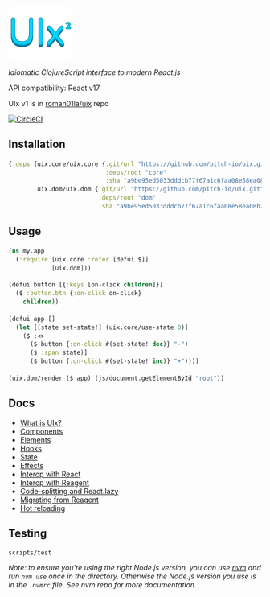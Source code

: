 <img src="logo.png" width="125" />

_Idiomatic ClojureScript interface to modern React.js_

API compatibility: React v17

UIx v1 is in [roman01la/uix](https://github.com/roman01la/uix) repo

[![CircleCI](https://circleci.com/gh/pitch-io/uix.svg?style=svg)](https://circleci.com/gh/pitch-io/uix)

## Installation

```clj
{:deps {uix.core/uix.core {:git/url "https://github.com/pitch-io/uix.git"
                           :deps/root "core"
                           :sha "a9be95ed5033dddcb77f67a1c6faa08e58ea08b2"}
        uix.dom/uix.dom {:git/url "https://github.com/pitch-io/uix.git"
                         :deps/root "dom"
                         :sha "a9be95ed5033dddcb77f67a1c6faa08e58ea08b2"}}}
```

## Usage

```clj
(ns my.app
  (:require [uix.core :refer [defui $]]
            [uix.dom]))

(defui button [{:keys [on-click children]}]
  ($ :button.btn {:on-click on-click}
    children))

(defui app []
  (let [[state set-state!] (uix.core/use-state 0)]
    ($ :<>
      ($ button {:on-click #(set-state! dec)} "-")
      ($ :span state)]
      ($ button {:on-click #(set-state! inc)} "+"))))

(uix.dom/render ($ app) (js/document.getElementById "root"))
```

## Docs

- [What is UIx?](/docs/what-is-uix.md)
- [Components](/docs/components.md)
- [Elements](/docs/elements.md)
- [Hooks](/docs/hooks.md)
- [State](/docs/state.md)
- [Effects](/docs/effects.md)
- [Interop with React](/docs/interop-with-react.md)
- [Interop with Reagent](/docs/interop-with-reagent.md)
- [Code-splitting and React.lazy](/docs/code-splitting.md)
- [Migrating from Reagent](/docs/migrating-from-reagent.md)
- [Hot reloading](/docs/hot-reloading.md)

## Testing

```
scripts/test
```

_Note: to ensure you're using the right Node.js version, you can use [nvm](https://github.com/nvm-sh/nvm) and run `nvm use`
once in the directory. Otherwise the Node.js version you use is in the `.nvmrc` file. See nvm repo for more documentation._

